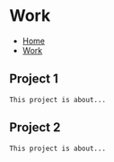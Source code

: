 # Work

- [Home](index.md)
- [Work](work.md)

##  Project 1
    This project is about...

## Project 2
    This project is about...
